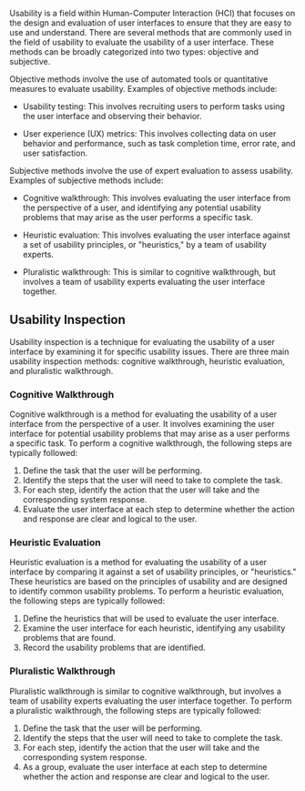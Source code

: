 Usability is a field within Human-Computer Interaction (HCI) that focuses on the design and evaluation of user interfaces to ensure that they are easy to use and understand. There are several methods that are commonly used in the field of usability to evaluate the usability of a user interface. These methods can be broadly categorized into two types: objective and subjective.

Objective methods involve the use of automated tools or quantitative measures to evaluate usability. Examples of objective methods include:

-   Usability testing: This involves recruiting users to perform tasks using the user interface and observing their behavior.

-   User experience (UX) metrics: This involves collecting data on user behavior and performance, such as task completion time, error rate, and user satisfaction.

Subjective methods involve the use of expert evaluation to assess usability. Examples of subjective methods include:

-   Cognitive walkthrough: This involves evaluating the user interface from the perspective of a user, and identifying any potential usability problems that may arise as the user performs a specific task.

-   Heuristic evaluation: This involves evaluating the user interface against a set of usability principles, or "heuristics," by a team of usability experts.

-   Pluralistic walkthrough: This is similar to cognitive walkthrough, but involves a team of usability experts evaluating the user interface together.

## Usability Inspection

Usability inspection is a technique for evaluating the usability of a user interface by examining it for specific usability issues. There are three main usability inspection methods: cognitive walkthrough, heuristic evaluation, and pluralistic walkthrough.

### Cognitive Walkthrough

Cognitive walkthrough is a method for evaluating the usability of a user interface from the perspective of a user. It involves examining the user interface for potential usability problems that may arise as a user performs a specific task. To perform a cognitive walkthrough, the following steps are typically followed:

1.  Define the task that the user will be performing.
2.  Identify the steps that the user will need to take to complete the task.
3.  For each step, identify the action that the user will take and the corresponding system response.
4.  Evaluate the user interface at each step to determine whether the action and response are clear and logical to the user.

### Heuristic Evaluation

Heuristic evaluation is a method for evaluating the usability of a user interface by comparing it against a set of usability principles, or "heuristics." These heuristics are based on the principles of usability and are designed to identify common usability problems. To perform a heuristic evaluation, the following steps are typically followed:

1.  Define the heuristics that will be used to evaluate the user interface.
2.  Examine the user interface for each heuristic, identifying any usability problems that are found.
3.  Record the usability problems that are identified.

### Pluralistic Walkthrough

Pluralistic walkthrough is similar to cognitive walkthrough, but involves a team of usability experts evaluating the user interface together. To perform a pluralistic walkthrough, the following steps are typically followed:

1.  Define the task that the user will be performing.
2.  Identify the steps that the user will need to take to complete the task.
3.  For each step, identify the action that the user will take and the corresponding system response.
4.  As a group, evaluate the user interface at each step to determine whether the action and response are clear and logical to the user.
